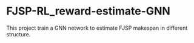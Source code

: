 # FJSP-RL_reward-estimate-GNN
This project train a GNN network to estimate FJSP makespan in different structure.
